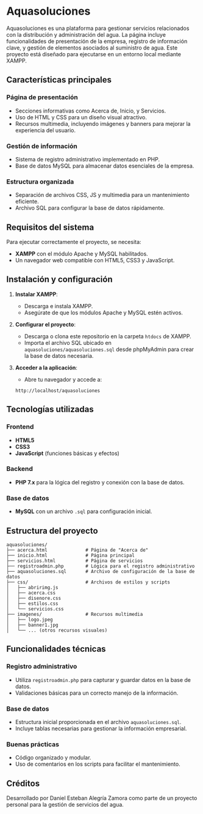 # Aquasoluciones

Aquasoluciones es una plataforma para gestionar servicios relacionados con la distribución y administración del agua. La página incluye funcionalidades de presentación de la empresa, registro de información clave, y gestión de elementos asociados al suministro de agua. Este proyecto está diseñado para ejecutarse en un entorno local mediante XAMPP.

## Características principales

### Página de presentación
- Secciones informativas como Acerca de, Inicio, y Servicios.
- Uso de HTML y CSS para un diseño visual atractivo.
- Recursos multimedia, incluyendo imágenes y banners para mejorar la experiencia del usuario.

### Gestión de información
- Sistema de registro administrativo implementado en PHP.
- Base de datos MySQL para almacenar datos esenciales de la empresa.

### Estructura organizada
- Separación de archivos CSS, JS y multimedia para un mantenimiento eficiente.
- Archivo SQL para configurar la base de datos rápidamente.

## Requisitos del sistema

Para ejecutar correctamente el proyecto, se necesita:

- **XAMPP** con el módulo Apache y MySQL habilitados.
- Un navegador web compatible con HTML5, CSS3 y JavaScript.

## Instalación y configuración

1. **Instalar XAMPP**:
   - Descarga e instala XAMPP.
   - Asegúrate de que los módulos Apache y MySQL estén activos.

2. **Configurar el proyecto**:
   - Descarga o clona este repositorio en la carpeta `htdocs` de XAMPP.
   - Importa el archivo SQL ubicado en `aquasoluciones/aquasoluciones.sql` desde phpMyAdmin para crear la base de datos necesaria.

3. **Acceder a la aplicación**:
   - Abre tu navegador y accede a:
   ```
   http://localhost/aquasoluciones
   ```

## Tecnologías utilizadas

### Frontend
- **HTML5**
- **CSS3**
- **JavaScript** (funciones básicas y efectos)

### Backend
- **PHP 7.x** para la lógica del registro y conexión con la base de datos.

### Base de datos
- **MySQL** con un archivo `.sql` para configuración inicial.

## Estructura del proyecto
```
aquasoluciones/
├── acerca.html              # Página de "Acerca de"
├── inicio.html              # Página principal
├── servicios.html           # Página de servicios
├── registroadmin.php        # Lógica para el registro administrativo
├── aquasoluciones.sql       # Archivo de configuración de la base de datos
├── css/                     # Archivos de estilos y scripts
│   ├── abririmg.js
│   ├── acerca.css
│   ├── disenore.css
│   ├── estilos.css
│   └── servicios.css
├── imagenes/                # Recursos multimedia
│   ├── logo.jpeg
│   ├── banner1.jpg
│   └── ... (otros recursos visuales)
```

## Funcionalidades técnicas

### Registro administrativo
- Utiliza `registroadmin.php` para capturar y guardar datos en la base de datos.
- Validaciones básicas para un correcto manejo de la información.

### Base de datos
- Estructura inicial proporcionada en el archivo `aquasoluciones.sql`.
- Incluye tablas necesarias para gestionar la información empresarial.

### Buenas prácticas
- Código organizado y modular.
- Uso de comentarios en los scripts para facilitar el mantenimiento.

## Créditos
Desarrollado por Daniel Esteban Alegría Zamora como parte de un proyecto personal para la gestión de servicios del agua.


